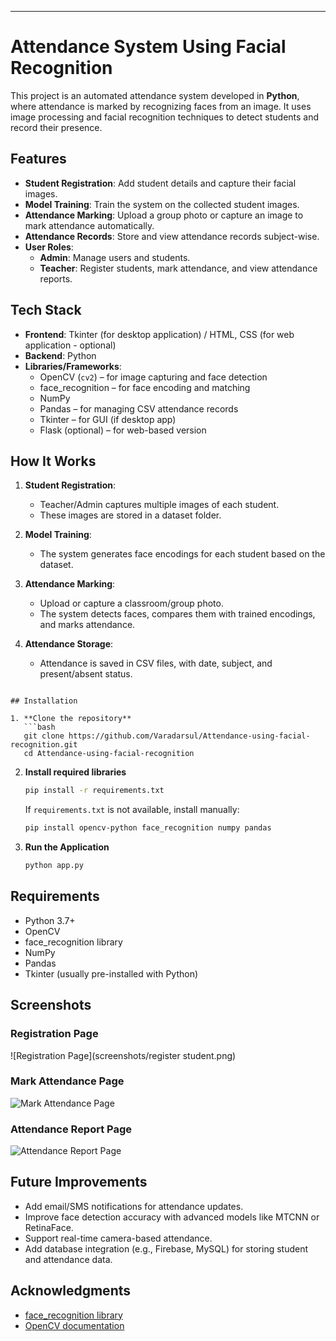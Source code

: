 ---

# Attendance System Using Facial Recognition

This project is an automated attendance system developed in **Python**, where attendance is marked by recognizing faces from an image. It uses image processing and facial recognition techniques to detect students and record their presence.

## Features

- **Student Registration**: Add student details and capture their facial images.
- **Model Training**: Train the system on the collected student images.
- **Attendance Marking**: Upload a group photo or capture an image to mark attendance automatically.
- **Attendance Records**: Store and view attendance records subject-wise.
- **User Roles**:  
  - **Admin**: Manage users and students.  
  - **Teacher**: Register students, mark attendance, and view attendance reports.

## Tech Stack

- **Frontend**: Tkinter (for desktop application) / HTML, CSS (for web application - optional)
- **Backend**: Python
- **Libraries/Frameworks**:
  - OpenCV (`cv2`) – for image capturing and face detection
  - face_recognition – for face encoding and matching
  - NumPy
  - Pandas – for managing CSV attendance records
  - Tkinter – for GUI (if desktop app)
  - Flask (optional) – for web-based version

## How It Works

1. **Student Registration**:
   - Teacher/Admin captures multiple images of each student.
   - These images are stored in a dataset folder.

2. **Model Training**:
   - The system generates face encodings for each student based on the dataset.

3. **Attendance Marking**:
   - Upload or capture a classroom/group photo.
   - The system detects faces, compares them with trained encodings, and marks attendance.

4. **Attendance Storage**:
   - Attendance is saved in CSV files, with date, subject, and present/absent status.

```

## Installation

1. **Clone the repository**
   ```bash
   git clone https://github.com/Varadarsul/Attendance-using-facial-recognition.git
   cd Attendance-using-facial-recognition
   ```

2. **Install required libraries**
   ```bash
   pip install -r requirements.txt
   ```
   If `requirements.txt` is not available, install manually:
   ```bash
   pip install opencv-python face_recognition numpy pandas
   ```

3. **Run the Application**
   ```bash
   python app.py
   ```

## Requirements

- Python 3.7+
- OpenCV
- face_recognition library
- NumPy
- Pandas
- Tkinter (usually pre-installed with Python)

## Screenshots

### Registration Page
![Registration Page](screenshots/register student.png)

### Mark Attendance Page
![Mark Attendance Page](screenshots/mark_attendance_page.png)

### Attendance Report Page
![Attendance Report Page](screenshots/attendance_report.png)



## Future Improvements

- Add email/SMS notifications for attendance updates.
- Improve face detection accuracy with advanced models like MTCNN or RetinaFace.
- Support real-time camera-based attendance.
- Add database integration (e.g., Firebase, MySQL) for storing student and attendance data.

## Acknowledgments

- [face_recognition library](https://github.com/ageitgey/face_recognition)
- [OpenCV documentation](https://docs.opencv.org/)


